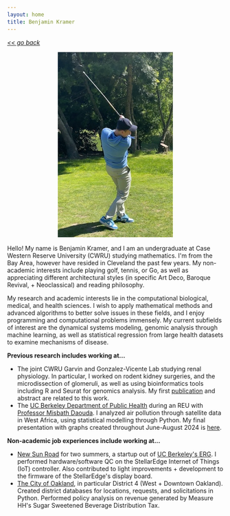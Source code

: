 ```yaml
---
layout: home
title: Benjamin Kramer
---
```

[*<< go back*](index.md)

<p align="center">
  <img width="268" height="430" src="assets/images/golf.jpg">
</p>

Hello! My name is Benjamin Kramer, and I am an undergraduate at Case Western Reserve University (CWRU) studying mathematics. I'm from the Bay Area, however have resided in Cleveland the past few years. My non-academic interests include playing golf, tennis, or Go, as well as appreciating different architectural styles (in specific Art Deco, Baroque Revival, + Neoclassical) and reading philosophy. 

My research and academic interests lie in the computational biological, medical, and health sciences. I wish to apply mathematical methods and advanced algorithms to better solve issues in these fields, and I enjoy programming and computational problems immensely. My current subfields of interest are the dynamical systems modeling, genomic analysis through machine learning, as well as statistical regression from large health datasets to examine mechanisms of disease. 

**Previous research includes working at...**
- The joint CWRU Garvin and Gonzalez-Vicente Lab studying renal physiology. In particular, I worked on rodent kidney surgeries, and the microdissection of glomeruli, as well as using bioinformatics tools including R and Seurat for genomics analysis. My first [publication](publications) and abstract are related to this work.
- The <a class="about-link" href="https://publichealth.berkeley.edu/" target="_blank">UC Berkeley Department of Public Health</a> during an REU with <a class="about-link" href="https://publichealth.berkeley.edu/people/misbath-daouda" target="_blank">Professor Misbath Daouda</a>. I analyzed air pollution through satellite data in West Africa, using statistical modelling through Python. My final presentation with graphs created throughout June-August 2024 is [here](assets/items/BenjaminKramerBerkeleyPresentation2024.pptx). 

**Non-academic job experiences include working at...**
- <a class="about-link" href="https://newsunroad.com/" target="_blank">New Sun Road</a> for two summers, a startup out of <a class="about-link" href="https://erg.berkeley.edu/" target="_blank">UC Berkeley's ERG</a>. I performed hardware/software QC on the StellarEdge Internet of Things (IoT) controller. Also contributed to light improvements + development to the firmware of the StellarEdge's display board.
- <a class="about-link" href="https://www.oaklandca.gov/" target="_blank">The City of Oakland</a>, in particular District 4 (West + Downtown Oakland). Created district databases for locations, requests, and solicitations in Python. Performed policy analysis on revenue generated by Measure HH's Sugar Sweetened Beverage Distribution Tax.






